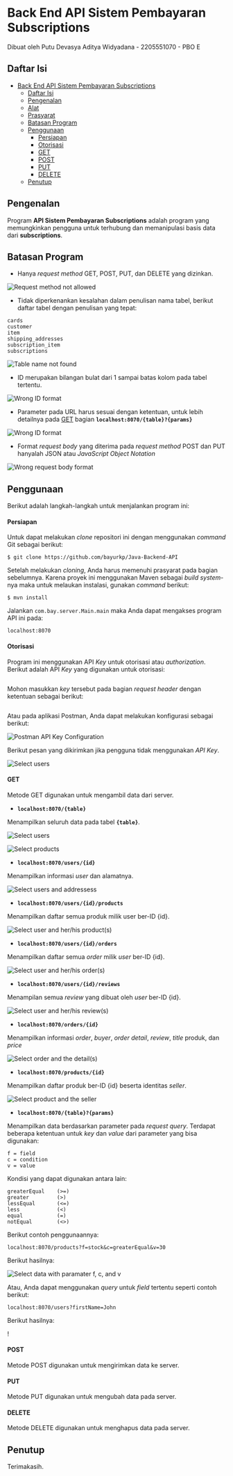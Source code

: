 # Back End API Sistem Pembayaran Subscriptions

Dibuat oleh 
Putu Devasya Aditya Widyadana - 2205551070 - PBO E

## Daftar Isi

-   [Back End API Sistem Pembayaran Subscriptions]()
    -   [Daftar Isi](#daftar-isi)
    -   [Pengenalan](#pengenalan)
    -   [Alat](#alat)
    -   [Prasyarat](#prasyarat)
    -   [Batasan Program](#batasan-program)
    -   [Penggunaan](#penggunaan)
        -   [Persiapan](#persiapan)
        -   [Otorisasi](#otorisasi)
        -   [GET](#get)
        -   [POST](#post)
        -   [PUT](#put)
        -   [DELETE](#delete)
    -   [Penutup](#penutup)

## Pengenalan

Program **API Sistem Pembayaran Subscriptions** adalah program yang memungkinkan pengguna untuk terhubung dan memanipulasi basis data dari **subscriptions**.


## Batasan Program

-   Hanya _request method_ GET, POST, PUT, dan DELETE yang dizinkan.

![Request method not allowed](img/Validate-1.png "Request method not allowed")

-   Tidak diperkenankan kesalahan dalam penulisan nama tabel, berikut daftar tabel dengan penulisan yang tepat:

```
cards
customer
item
shipping_addresses
subscription_item
subscriptions
```

![Table name not found](img/Validate-2.png "Table name not found")

-   ID merupakan bilangan bulat dari 1 sampai batas kolom pada tabel tertentu.

![Wrong ID format](img/Validate-3.png "Wrong ID format")

-   Parameter pada URL harus sesuai dengan ketentuan, untuk lebih detailnya pada [GET](#get) bagian **`localhost:8070/{table}?{params}`**

![Wrong ID format](img/Validate-4.png "Wrong ID format")

-   Format _request body_ yang diterima pada _request method_ POST dan PUT hanyalah JSON atau _JavaScript Object Notation_

![Wrong request body format](img/Validate-5.png "Wrong request body format")

## Penggunaan

Berikut adalah langkah-langkah untuk menjalankan program ini:

#### Persiapan

Untuk dapat melakukan _clone_ repositori ini dengan menggunakan _command_ Git sebagai berikut:

```
$ git clone https://github.com/bayurkp/Java-Backend-API
```

Setelah melakukan _cloning_, Anda harus memenuhi prasyarat pada bagian sebelumnya. Karena proyek ini menggunakan Maven sebagai _build system_-nya maka untuk melaukan instalasi, gunakan _command_ berikut:

```
$ mvn install
```

Jalankan `com.bay.server.Main.main` maka Anda dapat mengakses program API ini pada:

```
localhost:8070
```

#### Otorisasi

Program ini menggunakan API _Key_ untuk otorisasi atau _authorization_. Berikut adalah API _Key_ yang digunakan untuk otorisasi:

```

```

Mohon masukkan _key_ tersebut pada bagian _request header_ dengan ketentuan sebagai berikut:

```

```

Atau pada aplikasi Postman, Anda dapat melakukan konfigurasi sebagai berikut:

![Postman API Key Configuration](img/Postman-API-Key-Configuration.png "Postman API Key Configuration")

Berikut pesan yang dikirimkan jika pengguna tidak menggunakan _API Key_.

![Select users](img/Authorization.png "Select users")

#### GET

Metode GET digunakan untuk mengambil data dari server.

-   **`localhost:8070/{table}`**

Menampilkan seluruh data pada tabel **`{table}`**.

![Select users](img/GET-1.png "Select users")

![Select products](img/GET-2.png "Select products")

-   **`localhost:8070/users/{id}`**

Menampilkan informasi _user_ dan alamatnya.

![Select users and addressess](img/GET-3.png "Select users and addressess")

-   **`localhost:8070/users/{id}/products`**

Menampilkan daftar semua produk milik user ber-ID {id}.

![Select user and her/his product(s)](img/GET-4.png "Select user and her/his product(s)")

-   **`localhost:8070/users/{id}/orders`**

Menampilkan daftar semua _order_ milik _user_ ber-ID {id}.

![Select user and her/his order(s)](img/GET-5.png "Select user and her/his order(s)")

-   **`localhost:8070/users/{id}/reviews`**

Menampilan semua _review_ yang dibuat oleh _user_ ber-ID {id}.

![Select user and her/his review(s)](img/GET-6.png "Select user and her/his review(s)")

-   **`localhost:8070/orders/{id}`**

Menampilkan informasi _order_, _buyer_, _order detail_, _review_, _title_ produk, dan _price_

![Select order and the detail(s)](img/GET-7.png "Select order and the detail(s)")

-   **`localhost:8070/products/{id}`**

Menampilkan daftar produk ber-ID {id} beserta identitas _seller_.

![Select product and the seller](img/GET-8.png "Select product and the seller")

-   **`localhost:8070/{table}?{params}`**

Menampilkan data berdasarkan parameter pada _request query_. Terdapat beberapa ketentuan untuk _key_ dan _value_ dari parameter yang bisa digunakan:

```
f = field
c = condition
v = value
```

Kondisi yang dapat digunakan antara lain:

```
greaterEqual    (>=)
greater         (>)
lessEqual       (<=)
less            (<)
equal           (=)
notEqual        (<>)
```

Berikut contoh penggunaannya:

```
localhost:8070/products?f=stock&c=greaterEqual&v=30
```

Berikut hasilnya:

![Select data with paramater f, c, and v](img/GET-9.png "Select with paramater f, c, and v")

Atau, Anda dapat menggunakan _query_ untuk _field_ tertentu seperti contoh berikut:

```
localhost:8070/users?firstName=John
```

Berikut hasilnya:

!

#### POST

Metode POST digunakan untuk mengirimkan data ke server.


#### PUT

Metode PUT digunakan untuk mengubah data pada server.


#### DELETE

Metode DELETE digunakan untuk menghapus data pada server.



## Penutup

Terimakasih.

